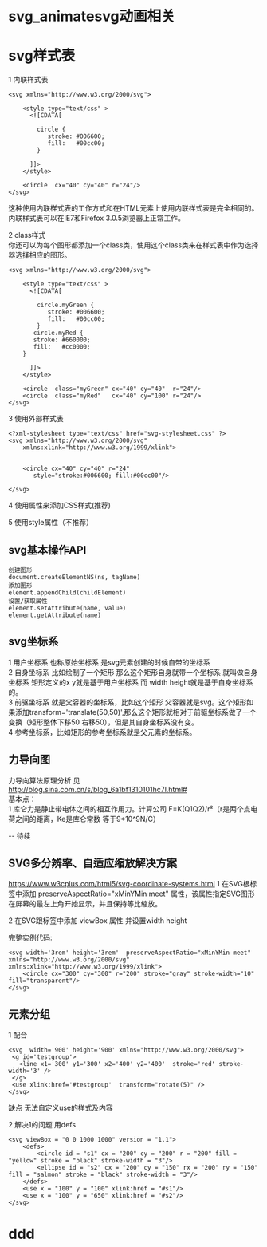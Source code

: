 # svg_animatesvg动画相关

# svg样式表
1 内联样式表  
```
<svg xmlns="http://www.w3.org/2000/svg">
     
    <style type="text/css" >
      <![CDATA[
 
        circle {
           stroke: #006600;
           fill:   #00cc00;
        }
 
      ]]>
    </style>
     
    <circle  cx="40" cy="40" r="24"/>
</svg>  
```
这种使用内联样式表的工作方式和在HTML元素上使用内联样式表是完全相同的。内联样式表可以在IE7和Firefox 3.0.5浏览器上正常工作。  

2 class样式  
你还可以为每个图形都添加一个class类，使用这个class类来在样式表中作为选择器选择相应的图形。  
```
<svg xmlns="http://www.w3.org/2000/svg">
 
    <style type="text/css" >
      <![CDATA[
 
        circle.myGreen {
           stroke: #006600;
           fill:   #00cc00;
        }
       circle.myRed {
       stroke: #660000;
       fill:   #cc0000;
    }
 
      ]]>
    </style>
 
    <circle  class="myGreen" cx="40" cy="40"  r="24"/>
    <circle  class="myRed"   cx="40" cy="100" r="24"/>
</svg> 
```

3 使用外部样式表  
```
<?xml-stylesheet type="text/css" href="svg-stylesheet.css" ?>
<svg xmlns="http://www.w3.org/2000/svg"
    xmlns:xlink="http://www.w3.org/1999/xlink">
 
 
    <circle cx="40" cy="40" r="24"
       style="stroke:#006600; fill:#00cc00"/>
 
</svg>
```

4 使用属性来添加CSS样式(推荐)  
<circle stroke="#000000" fill="#00ff00" />  

5 使用style属性（不推荐）  
<circle style="stroke: #000000; fill:#00ff00;" />  

## svg基本操作API
```
创建图形
document.createElementNS(ns, tagName)
添加图形
element.appendChild(childElement)
设置/获取属性
element.setAttribute(name, value)
element.getAttribute(name)
```
## svg坐标系
1 用户坐标系 也称原始坐标系 是svg元素创建的时候自带的坐标系  
2 自身坐标系 比如绘制了一个矩形 那么这个矩形自身就带一个坐标系 就叫做自身坐标系 矩形定义的x y就是基于用户坐标系 而 width height就是基于自身坐标系的。  
3 前驱坐标系 就是父容器的坐标系，比如这个矩形 父容器就是svg。这个矩形如果添加transform='translate(50,50)',那么这个矩形就相对于前驱坐标系做了一个变换（矩形整体下移50 右移50），但是其自身坐标系没有变。  
4 参考坐标系，比如矩形的参考坐标系就是父元素的坐标系。

## 力导向图
力导向算法原理分析 见 http://blog.sina.com.cn/s/blog_6a1bf1310101hc7l.html#  
基本点：  
1 库仑力是静止带电体之间的相互作用力。计算公司 F=K(Q1Q2)/r²（r是两个点电荷之间的距离，Ke是库仑常数 等于9*10^9N/C）

-- 待续  

## SVG多分辨率、自适应缩放解决方案
https://www.w3cplus.com/html5/svg-coordinate-systems.html
1 在SVG根标签中添加 preserveAspectRatio="xMinYMin meet" 属性，该属性指定SVG图形在屏幕的最左上角开始显示，并且保持等比缩放。  

2 在SVG跟标签中添加 viewBox 属性  并设置width height

完整实例代码:
```
<svg width='3rem' height='3rem'  preserveAspectRatio="xMinYMin meet" xmlns="http://www.w3.org/2000/svg"   xmlns:xlink="http://www.w3.org/1999/xlink">
    <circle cx="300" cy="300" r="200" stroke="gray" stroke-width="10"
fill="transparent"/>
</svg>
```

## 元素分组
1 <g> <use>配合
```
<svg  width='900' height='900' xmlns="http://www.w3.org/2000/svg">
 <g id='testgroup'>
   <line x1='300' y1='300' x2='400' y2='400'  stroke='red' stroke-width='3' />
 </g>
 <use xlink:href='#testgroup'  transform="rotate(5)" />
</svg>
```
缺点 无法自定义use的样式及内容

2 解决1的问题 用defs
```
<svg viewBox = "0 0 1000 1000" version = "1.1">
    <defs>
        <circle id = "s1" cx = "200" cy = "200" r = "200" fill = "yellow" stroke = "black" stroke-width = "3"/>
        <ellipse id = "s2" cx = "200" cy = "150" rx = "200" ry = "150" fill = "salmon" stroke = "black" stroke-width = "3"/>
    </defs>
    <use x = "100" y = "100" xlink:href = "#s1"/>
    <use x = "100" y = "650" xlink:href = "#s2"/>
</svg>
```
# ddd 
